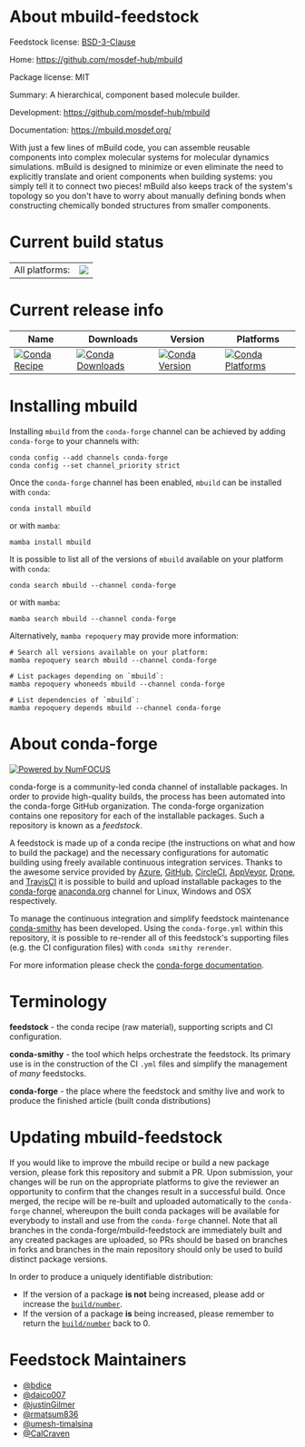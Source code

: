 About mbuild-feedstock
======================

Feedstock license: [BSD-3-Clause](https://github.com/conda-forge/mbuild-feedstock/blob/main/LICENSE.txt)

Home: https://github.com/mosdef-hub/mbuild

Package license: MIT

Summary: A hierarchical, component based molecule builder.

Development: https://github.com/mosdef-hub/mbuild

Documentation: https://mbuild.mosdef.org/

With just a few lines of mBuild code, you can assemble reusable components into
complex molecular systems for molecular dynamics simulations. mBuild is
designed to minimize or even eliminate the need to explicitly translate and
orient components when building systems: you simply tell it to connect two
pieces! mBuild also keeps track of the system's topology so you don't have to
worry about manually defining bonds when constructing chemically bonded
structures from smaller components.


Current build status
====================


<table><tr><td>All platforms:</td>
    <td>
      <a href="https://dev.azure.com/conda-forge/feedstock-builds/_build/latest?definitionId=9197&branchName=main">
        <img src="https://dev.azure.com/conda-forge/feedstock-builds/_apis/build/status/mbuild-feedstock?branchName=main">
      </a>
    </td>
  </tr>
</table>

Current release info
====================

| Name | Downloads | Version | Platforms |
| --- | --- | --- | --- |
| [![Conda Recipe](https://img.shields.io/badge/recipe-mbuild-green.svg)](https://anaconda.org/conda-forge/mbuild) | [![Conda Downloads](https://img.shields.io/conda/dn/conda-forge/mbuild.svg)](https://anaconda.org/conda-forge/mbuild) | [![Conda Version](https://img.shields.io/conda/vn/conda-forge/mbuild.svg)](https://anaconda.org/conda-forge/mbuild) | [![Conda Platforms](https://img.shields.io/conda/pn/conda-forge/mbuild.svg)](https://anaconda.org/conda-forge/mbuild) |

Installing mbuild
=================

Installing `mbuild` from the `conda-forge` channel can be achieved by adding `conda-forge` to your channels with:

```
conda config --add channels conda-forge
conda config --set channel_priority strict
```

Once the `conda-forge` channel has been enabled, `mbuild` can be installed with `conda`:

```
conda install mbuild
```

or with `mamba`:

```
mamba install mbuild
```

It is possible to list all of the versions of `mbuild` available on your platform with `conda`:

```
conda search mbuild --channel conda-forge
```

or with `mamba`:

```
mamba search mbuild --channel conda-forge
```

Alternatively, `mamba repoquery` may provide more information:

```
# Search all versions available on your platform:
mamba repoquery search mbuild --channel conda-forge

# List packages depending on `mbuild`:
mamba repoquery whoneeds mbuild --channel conda-forge

# List dependencies of `mbuild`:
mamba repoquery depends mbuild --channel conda-forge
```


About conda-forge
=================

[![Powered by
NumFOCUS](https://img.shields.io/badge/powered%20by-NumFOCUS-orange.svg?style=flat&colorA=E1523D&colorB=007D8A)](https://numfocus.org)

conda-forge is a community-led conda channel of installable packages.
In order to provide high-quality builds, the process has been automated into the
conda-forge GitHub organization. The conda-forge organization contains one repository
for each of the installable packages. Such a repository is known as a *feedstock*.

A feedstock is made up of a conda recipe (the instructions on what and how to build
the package) and the necessary configurations for automatic building using freely
available continuous integration services. Thanks to the awesome service provided by
[Azure](https://azure.microsoft.com/en-us/services/devops/), [GitHub](https://github.com/),
[CircleCI](https://circleci.com/), [AppVeyor](https://www.appveyor.com/),
[Drone](https://cloud.drone.io/welcome), and [TravisCI](https://travis-ci.com/)
it is possible to build and upload installable packages to the
[conda-forge](https://anaconda.org/conda-forge) [anaconda.org](https://anaconda.org/)
channel for Linux, Windows and OSX respectively.

To manage the continuous integration and simplify feedstock maintenance
[conda-smithy](https://github.com/conda-forge/conda-smithy) has been developed.
Using the ``conda-forge.yml`` within this repository, it is possible to re-render all of
this feedstock's supporting files (e.g. the CI configuration files) with ``conda smithy rerender``.

For more information please check the [conda-forge documentation](https://conda-forge.org/docs/).

Terminology
===========

**feedstock** - the conda recipe (raw material), supporting scripts and CI configuration.

**conda-smithy** - the tool which helps orchestrate the feedstock.
                   Its primary use is in the construction of the CI ``.yml`` files
                   and simplify the management of *many* feedstocks.

**conda-forge** - the place where the feedstock and smithy live and work to
                  produce the finished article (built conda distributions)


Updating mbuild-feedstock
=========================

If you would like to improve the mbuild recipe or build a new
package version, please fork this repository and submit a PR. Upon submission,
your changes will be run on the appropriate platforms to give the reviewer an
opportunity to confirm that the changes result in a successful build. Once
merged, the recipe will be re-built and uploaded automatically to the
`conda-forge` channel, whereupon the built conda packages will be available for
everybody to install and use from the `conda-forge` channel.
Note that all branches in the conda-forge/mbuild-feedstock are
immediately built and any created packages are uploaded, so PRs should be based
on branches in forks and branches in the main repository should only be used to
build distinct package versions.

In order to produce a uniquely identifiable distribution:
 * If the version of a package **is not** being increased, please add or increase
   the [``build/number``](https://docs.conda.io/projects/conda-build/en/latest/resources/define-metadata.html#build-number-and-string).
 * If the version of a package **is** being increased, please remember to return
   the [``build/number``](https://docs.conda.io/projects/conda-build/en/latest/resources/define-metadata.html#build-number-and-string)
   back to 0.

Feedstock Maintainers
=====================

* [@bdice](https://github.com/bdice/)
* [@daico007](https://github.com/daico007/)
* [@justinGilmer](https://github.com/justinGilmer/)
* [@rmatsum836](https://github.com/rmatsum836/)
* [@umesh-timalsina](https://github.com/umesh-timalsina/)
* [@CalCraven](https://github.com/CalCraven)
